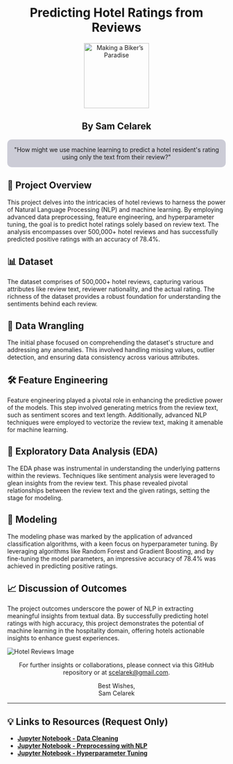 <div align="center">

<h1>Predicting Hotel Ratings from Reviews</h1>

<img align="center" src="https://github.com/scelarek/scelarek.github.io/assets/115444760/39f3a245-5a24-4659-ab92-be0d98c6aacd" title="Making a Biker’s Paradise" alt="Making a Biker’s Paradise" width="150" height="150"> 

<h2><strong>By Sam Celarek</strong></h2>
</div>

<div align="center" style="background-color: #CCCCD6; padding: 15px; border-radius: 10px;">
"How might we use machine learning to predict a hotel resident's rating using only the text from their review?"
</div>

## 🎯 Project Overview

This project delves into the intricacies of hotel reviews to harness the power of Natural Language Processing (NLP) and machine learning. By employing advanced data preprocessing, feature engineering, and hyperparameter tuning, the goal is to predict hotel ratings solely based on review text. The analysis encompasses over 500,000+ hotel reviews and has successfully predicted positive ratings with an accuracy of 78.4%.

## 📊 Dataset

The dataset comprises of 500,000+ hotel reviews, capturing various attributes like review text, reviewer nationality, and the actual rating. The richness of the dataset provides a robust foundation for understanding the sentiments behind each review.

## 🧹 Data Wrangling

The initial phase focused on comprehending the dataset's structure and addressing any anomalies. This involved handling missing values, outlier detection, and ensuring data consistency across various attributes.

## 🛠️ Feature Engineering

Feature engineering played a pivotal role in enhancing the predictive power of the models. This step involved generating metrics from the review text, such as sentiment scores and text length. Additionally, advanced NLP techniques were employed to vectorize the review text, making it amenable for machine learning.

## 📶 Exploratory Data Analysis (EDA)

The EDA phase was instrumental in understanding the underlying patterns within the reviews. Techniques like sentiment analysis were leveraged to glean insights from the review text. This phase revealed pivotal relationships between the review text and the given ratings, setting the stage for modeling.

## 🧠 Modeling

The modeling phase was marked by the application of advanced classification algorithms, with a keen focus on hyperparameter tuning. By leveraging algorithms like Random Forest and Gradient Boosting, and by fine-tuning the model parameters, an impressive accuracy of 78.4% was achieved in predicting positive ratings.

## 📈 Discussion of Outcomes 

The project outcomes underscore the power of NLP in extracting meaningful insights from textual data. By successfully predicting hotel ratings with high accuracy, this project demonstrates the potential of machine learning in the hospitality domain, offering hotels actionable insights to enhance guest experiences.

<img src="https://github.com/scelarek/scelarek.github.io/assets/115444760/0db26b37-9d89-49d1-9900-0fe648e8215b" alt="Hotel Reviews Image">

<div align="center">

For further insights or collaborations, please connect via this GitHub repository or at scelarek@gmail.com.

Best Wishes, <br>
Sam Celarek

</div>

---

## 💡 Links to Resources (Request Only)

- **[Jupyter Notebook - Data Cleaning](https://drive.google.com/open?id=1t7dimSdQPDU3SrGy3FITCh0j6LzQ6-gz&usp=drive_copy)**
- **[Jupyter Notebook - Preprocessing with NLP](https://drive.google.com/open?id=1z8XND87wFi7f5F4gOOEtLNVrn5qpzjAM&usp=drive_copy)**
- **[Jupyter Notebook - Hyperparameter Tuning](https://drive.google.com/open?id=1z8XND87wFi7f5F4gOOEtLNVrn5qpzjAM&usp=drive_copy)**
